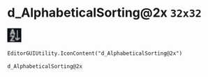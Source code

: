 # d_AlphabeticalSorting@2x `32x32`
<img src="/img/d_AlphabeticalSorting.png" width=32 height=32>

``` CSharp
EditorGUIUtility.IconContent("d_AlphabeticalSorting@2x")
```
```
d_AlphabeticalSorting@2x
```
